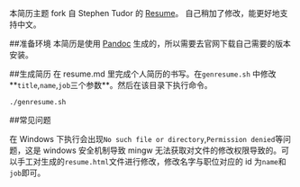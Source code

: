 本简历主题 fork 自 Stephen Tudor 的 [Resume](https://github.com/smt/resume)。 自己稍加了修改，能更好地支持中文。

##准备环境
本简历是使用 [Pandoc](http://johnmacfarlane.net/pandoc/releases.html) 生成的，所以需要去官网下载自己需要的版本安装。

##生成简历
在 resume.md 里完成个人简历的书写。在`genresume.sh` 中修改**`title`,`name`,`job`三个参数**。然后在该目录下执行命令。

```
./genresume.sh
```

##常见问题

在 Windows 下执行会出现`No such file or directory`,`Permission denied`等问题，这是 windows 安全机制导致 mingw 无法获取对文件的修改权限导致的。可以手工对生成的`resume.html`文件进行修改，修改名字与职位对应的 id 为`name`和`job`即可。